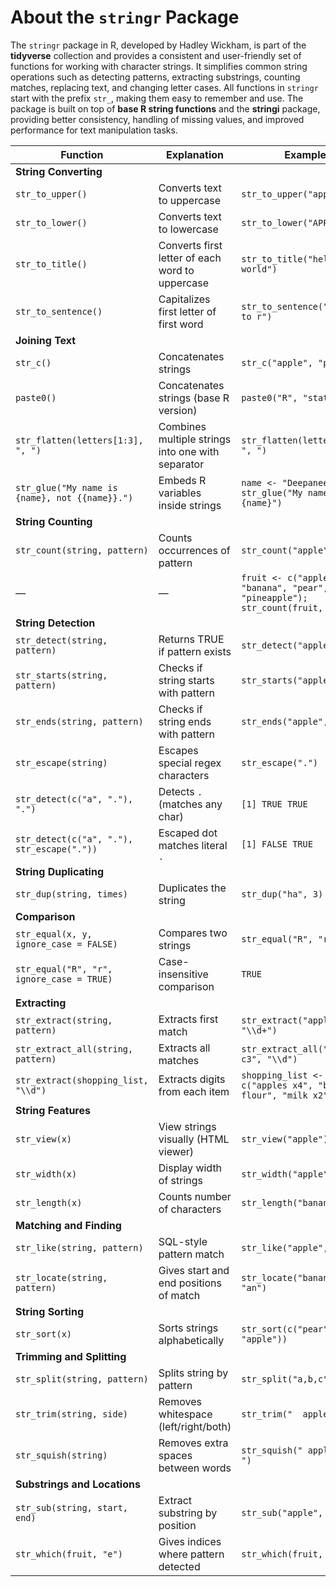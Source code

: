 
# About the `stringr` Package

The `stringr` package in R, developed by Hadley Wickham, is part of the
**tidyverse** collection and provides a consistent and user-friendly set
of functions for working with character strings. It simplifies common
string operations such as detecting patterns, extracting substrings,
counting matches, replacing text, and changing letter cases. All
functions in `stringr` start with the prefix `str_`, making them easy to
remember and use. The package is built on top of **base R string
functions** and the **stringi** package, providing better consistency,
handling of missing values, and improved performance for text
manipulation tasks.

| Function | Explanation | Example | Output |
|----|----|----|----|
| **String Converting** |  |  |  |
| `str_to_upper()` | Converts text to uppercase | `str_to_upper("apple")` | `"APPLE"` |
| `str_to_lower()` | Converts text to lowercase | `str_to_lower("APPLE")` | `"apple"` |
| `str_to_title()` | Converts first letter of each word to uppercase | `str_to_title("hello world")` | `"Hello World"` |
| `str_to_sentence()` | Capitalizes first letter of first word | `str_to_sentence("welcome to r")` | `"Welcome to r"` |
| **Joining Text** |  |  |  |
| `str_c()` | Concatenates strings | `str_c("apple", "pie")` | `"applepie"` |
| `paste0()` | Concatenates strings (base R version) | `paste0("R", "stats")` | `"Rstats"` |
| `str_flatten(letters[1:3], ", ")` | Combines multiple strings into one with separator | `str_flatten(letters[1:3], ", ")` | `"a, b, c"` |
| `str_glue("My name is {name}, not {{name}}.")` | Embeds R variables inside strings | `name <- "Deepaneesh"; str_glue("My name is {name}")` | `"My name is Deepaneesh"` |
| **String Counting** |  |  |  |
| `str_count(string, pattern)` | Counts occurrences of pattern | `str_count("apple", "p")` | `2` |
| — | — | `fruit <- c("apple", "banana", "pear", "pineapple"); str_count(fruit, "a")` | `[1] 1 3 1 1` |
| **String Detection** |  |  |  |
| `str_detect(string, pattern)` | Returns TRUE if pattern exists | `str_detect("apple", "p")` | `TRUE` |
| `str_starts(string, pattern)` | Checks if string starts with pattern | `str_starts("apple", "a")` | `TRUE` |
| `str_ends(string, pattern)` | Checks if string ends with pattern | `str_ends("apple", "e")` | `TRUE` |
| `str_escape(string)` | Escapes special regex characters | `str_escape(".")` | `"\\."` |
| `str_detect(c("a", "."), ".")` | Detects `.` (matches any char) | `[1] TRUE TRUE` |  |
| `str_detect(c("a", "."), str_escape("."))` | Escaped dot matches literal `.` | `[1] FALSE TRUE` |  |
| **String Duplicating** |  |  |  |
| `str_dup(string, times)` | Duplicates the string | `str_dup("ha", 3)` | `"hahaha"` |
| **Comparison** |  |  |  |
| `str_equal(x, y, ignore_case = FALSE)` | Compares two strings | `str_equal("R", "r")` | `FALSE` |
| `str_equal("R", "r", ignore_case = TRUE)` | Case-insensitive comparison | `TRUE` |  |
| **Extracting** |  |  |  |
| `str_extract(string, pattern)` | Extracts first match | `str_extract("apple123", "\\d+")` | `"123"` |
| `str_extract_all(string, pattern)` | Extracts all matches | `str_extract_all("a1 b2 c3", "\\d")` | `[[1]] "1" "2" "3"` |
| `str_extract(shopping_list, "\\d")` | Extracts digits from each item | `shopping_list <- c("apples x4", "bag of flour", "milk x2")` | `[1] "4" NA "2"` |
| **String Features** |  |  |  |
| `str_view(x)` | View strings visually (HTML viewer) | `str_view("apple")` | *(HTML view)* |
| `str_width(x)` | Display width of strings | `str_width("apple")` | `5` |
| `str_length(x)` | Counts number of characters | `str_length("banana")` | `6` |
| **Matching and Finding** |  |  |  |
| `str_like(string, pattern)` | SQL-style pattern match | `str_like("apple", "app%")` | `TRUE` |
| `str_locate(string, pattern)` | Gives start and end positions of match | `str_locate("banana", "an")` | `start=2, end=3` |
| **String Sorting** |  |  |  |
| `str_sort(x)` | Sorts strings alphabetically | `str_sort(c("pear", "apple"))` | `"apple" "pear"` |
| **Trimming and Splitting** |  |  |  |
| `str_split(string, pattern)` | Splits string by pattern | `str_split("a,b,c", ",")` | `[[1]] "a" "b" "c"` |
| `str_trim(string, side)` | Removes whitespace (left/right/both) | `str_trim("  apple  ")` | `"apple"` |
| `str_squish(string)` | Removes extra spaces between words | `str_squish(" apple   pie ")` | `"apple pie"` |
| **Substrings and Locations** |  |  |  |
| `str_sub(string, start, end)` | Extract substring by position | `str_sub("apple", 2, 4)` | `"ppl"` |
| `str_which(fruit, "e")` | Gives indices where pattern detected | `str_which(fruit, "e")` | `[1] 1 3 4` |
